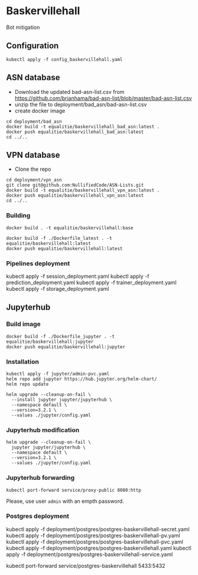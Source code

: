 # Baskervillehall
Bot mitigation 

## Configuration
```commandline
kubectl apply -f config_baskervillehall.yaml
```

## ASN database
* Download the updated bad-asn-list.csv from <https://github.com/brianhama/bad-asn-list/blob/master/bad-asn-list.csv>
* unzip the file to deployment/bad_asn/bad-asn-list.csv
* create docker image
```
cd deployment/bad_asn
docker build -t equalitie/baskervillehall_bad_asn:latest .
docker push equalitie/baskervillehall_bad_asn:latest
cd ../..
```

## VPN database
* Clone the repo
```commandline
cd deployment/vpn_asn
git clone git@github.com:NullifiedCode/ASN-Lists.git
docker build -t equalitie/baskervillehall_vpn_asn:latest .
docker push equalitie/baskervillehall_vpn_asn:latest
cd ../..
```

### Building
```
docker build . -t equalitie/baskervillehall:base
```

```
docker build -f ./Dockerfile_latest . -t equalitie/baskervillehall:latest
docker push equalitie/baskervillehall:latest
```

### Pipelines deployment
kubectl apply -f session_deployment.yaml
kubectl apply -f prediction_deployment.yaml
kubectl apply -f trainer_deployment.yaml
kubectl apply -f storage_deployment.yaml

## Jupyterhub

### Build image
```commandline
docker build -f ./Dockerfile_jupyter . -t equalitie/baskervillehall:jupyter
docker push equalitie/baskervillehall:jupyter
```

### Installation
```commandline
kubectl apply -f jupyter/admin-pvc.yaml
helm repo add jupyter https://hub.jupyter.org/helm-chart/
helm repo update
```

```commandline
helm upgrade --cleanup-on-fail \
  --install jupyter jupyter/jupyterhub \
  --namespace default \
  --version=3.2.1 \
  --values ./jupyter/config.yaml
```

### Jupyterhub modification
```commandline
helm upgrade --cleanup-on-fail \
  jupyter jupyter/jupyterhub \
  --namespace default \
  --version=3.2.1 \
  --values ./jupyter/config.yaml
```

### Jupyterhub forwarding
```commandline
kubectl port-forward service/proxy-public 8080:http
```
Please, use user `admin` with an empth password.

### Postgres deployment
kubectl apply -f deployment/postgres/postgres-baskervillehall-secret.yaml
kubectl apply -f deployment/postgres/postgres-baskervillehall-pv.yaml
kubectl apply -f deployment/postgres/postgres-baskervillehall-pvc.yaml
kubectl apply -f deployment/postgres/postgres-baskervillehall.yaml
kubectl apply -f deployment/postgres/postgres-baskervillehall-service.yaml

kubectl port-forward service/postgres-baskervillehall 5433:5432

